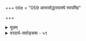 +++
title = "059 आभासोद्धारवाक्ये स्वयमिह"

+++
<details><summary>मूलम्</summary>

आभासोद्धारवाक्ये स्वयमिह पठितेऽप्यक्षतान्यस्य शङ्का स्याच्चेद्व्यर्थोपनीतिर्निगमनमपि ते तत्तदर्थे यदात्थ ।  
तस्मादुद्घाटितानां परिहृतिरुचिता जेतुमिच्छोर्विशेषादुक्ते माने विमर्शो यदि भवति परं तत्र तर्कोऽपि वाच्यः ॥ ५९ ॥
</details>

<details><summary>वरदार्य-सर्वाङ्कषा - ५९</summary>

पञ्चावयवप्रयोगानन्तरम्, प्रयुक्ते बाधव्यभिचाराद्यभावप्रकटनमपि कार्यमिति केचन मन्यन्ते । एतादृशवाक्यस्य आभासोद्धारवाक्यमिति, कण्टकोद्धारवाक्यमिति वा संज्ञा । परन्त्वस्यावश्यकता नास्तीति प्रतिपादयति - आभासेत्यादि । **आभासोद्धारवाक्ये** = 'मत्प्रयुक्ते दोषो नास्ति' इति सामान्यवाक्ये स्वयं **पठितेऽपि** = प्रयोक्त्रा स्वयमेव पठितेऽपि **इह** = अस्मिन् विषये **अन्यस्य** = प्रतिवादिनः **शङ्का** = दोषशङ्का **अक्षता** = न हि क्षीयेत । तावन्मात्रात् दोषोद्धारः स्याच्चेत्, **उपनीतिः** = उपनयवाक्यम् व्यर्था, निगमनमपि व्यर्थम् । यत् यस्मात् **ते** = उपनयनिगमने तत्तदर्थे **आत्थ** = बाधादिदोष परिहाराय त्वं ब्रवीषि । आभासोद्धारे कृतेऽनयोः प्रयोगो व्यर्थ एव । पञ्चावयवैः पक्षसत्त्वसपक्षसत्त्वविपक्षासत्त्वासत्प्रतिपक्षितत्वाबाधितत्वानि सूच्यन्त इति हि भवतां घोषः । एवं तर्हि पुनराभासोद्धारवाक्यस्य क्वावकाशः? **तस्मात्** =एवं स्वयमुद्धारप्रयत्नापेक्षया जेतुम् **इच्छोः** = कथायां जिगीषोः **उद्घाटितानाम्** = प्रतिवादिना उद्घाटितानां दोषाणाम् **विशेषात्** = विशेषरूपेण **परिहृतिः** = परिहारप्रयत्नः **उचिता** = औचित्यवती । **उक्ते** = एवं परिहारार्थं प्रदर्शिते **माने** = प्रमाणे **विमर्शः** = सन्देहः यदि भवति, तदा तत्र **परम्** = एतत्संशयपरिहारविषये तु तर्कोऽपि वाच्यो भवति ॥ 

1 

। 

पञ्चावयववाक्यैः पक्षसत्त्वसपक्षसत्त्वविपक्षासत्त्वासत्प्रतिपक्षितत्वाबाधितत्वानि सूच्यन्ते इति तार्किकाः । प्रतिज्ञाहेतुभ्यां पक्षसत्त्वम्, उदाहरणेन द्विविधेन सपक्षसत्त्वं विपक्षासत्त्वम्, उपनयेनासत्प्रतिपक्षितत्वम्, निगमनेनाबाधितत्वं च सूच्यत इति तेऽभिप्रयन्ति । प्रयोक्ता एवमभिप्रायेण जागरूकेण प्रयोक्तव्यमित्येव तेषामप्यभिप्रायः । आभासोद्धारवाक्यानि तु नावयवरूपाणि, तदतिरिक्तानि । विशिष्य ' नात्र व्यभिचारः, एवंत्वात् । नापि बाधः, एवंत्वात्, नापि सत्प्रतिपक्षः, असंभवात् एवंरीत्या प्रतिज्ञाद्यनन्तरं निर्दोषत्वप्रतिज्ञापि कार्येति केचिन्मन्यन्ते । 'स्वबाहुकीर्तिं स्वयमेव गायेत्' इतिवत् स्वयं स्वोक्ते निर्दोषत्वप्रकटणमात्रेण प्रतिवादी किं तूष्णीं तिष्ठेत् ? अत एवमाभासोद्धारवाक्यप्रयोगः, तादृशसमयबन्धाभावे विफलः । परन्तु समयबन्ध एव तथा स्यात् चेत्, तदा तद्वाक्यप्रयोगः कर्तव्य एव ॥ ५९ ॥
</details>
